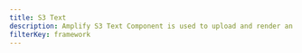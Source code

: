 ```yaml
---
title: S3 Text
description: Amplify S3 Text Component is used to upload and render an text from S3 bucket using an text key
filterKey: framework
---
```


<inline-fragment src="~/ui/storage/fragments/web/installation.md"></inline-fragment>

<inline-fragment framework="react" src="~/ui/storage/fragments/web/s3-text.md"></inline-fragment>
<inline-fragment framework="angular" src="~/ui/storage/fragments/web/s3-text.md"></inline-fragment>
<inline-fragment framework="vue" src="~/ui/storage/fragments/web/s3-text.md"></inline-fragment>
<inline-fragment framework="ionic" src="~/ui/storage/fragments/web/s3-text.md"></inline-fragment>